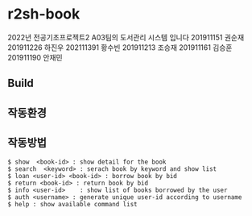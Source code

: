 # r2sh-book

2022년 전공기초프로젝트2 A03팀의 도서관리 시스템 입니다
201911151 권순재 
201911226 하진우 
202111391 황수빈 
201911213 조승재 
201911161 김승훈 
201911190 안재민 

## Build

## 작동환경

## 작동방법

```
$ show  <book-id> : show detail for the book 
$ search  <keyword> : serach book by keyword and show list 
$ loan <user-id> <book-id> : borrow book by bid 
$ return <book-id> : return book by bid 
$ info <user-id>	: show list of books borrowed by the user 
$ auth <username> : generate unique user-id according to username 
$ help : show available command list 
```
